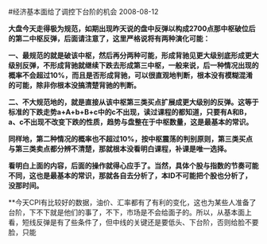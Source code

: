 #经济基本面给了调控下台阶的机会
2008-08-12

**大盘今天走得极为规范，如期出现昨天说的盘中反弹以构成2700点那中枢破位后的第二中枢反弹，后面请注意了，这里严格说将有两种演化可能：**


 


**一、最规范的就是破该中枢，然后再分两种可能，形成背驰见更大级别底形成更大级别反弹，不形成背驰就继续下跌去形成第三中枢，一般来说，后一种情况出现的概率不会超过10%，而且是否形成背驰，可以很直观地判断，根本没有模糊混淆的可能，除非你根本没搞清楚背驰的判断。**


 


**二、不大规范地的，就是直接从该中枢第三类买点扩展成更大级别的反弹。这等于标准的下跌走势a+A+b+B+c中的c不出现，读过课程的都知道，只要有A和B，a、c不出现不改变下跌的性质，趋势与盘整在于中枢数量，这是最基本的常识。**


 


**同样地，第二种情况的概率也不超过10%，按中枢震荡的判别原则，第三类买点与第三类卖点都分辨不清楚，那就根本没看明白课程，补课是唯一选择。**


 


**看明白上面的内容，后面的操作就得心应手了。当然，具体个股与指数的节奏可能不同，这也是最基本的常识，那就各自去分析了，本ID不可能把个股也分析了，没那时间。**


 


**今天CPI有比较好的数据，油价、汇率都有了有利的变化，这也为某些人准备了台阶，下不下就是他们的事了，不下，市场是不会给面子的。所以，从基本面上看，短线反弹是有了些条件了，但中线的关键还是要低头、下台阶，否则给脸不要脸，只能